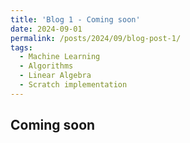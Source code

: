 ```yaml
---
title: 'Blog 1 - Coming soon'
date: 2024-09-01
permalink: /posts/2024/09/blog-post-1/
tags:
  - Machine Learning
  - Algorithms
  - Linear Algebra
  - Scratch implementation
---
```

Coming soon
------